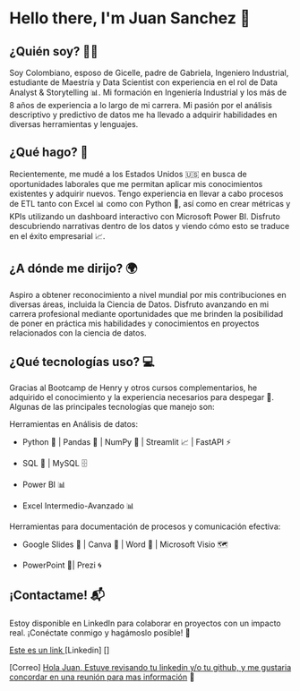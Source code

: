 # Hello there, I'm Juan Sanchez 👋

## ¿Quién soy? 🕵️‍♀️
Soy Colombiano, esposo de Gicelle, padre de Gabriela, Ingeniero Industrial, estudiante de Maestría y Data Scientist con experiencia en el rol de Data Analyst & Storytelling 📊. Mi formación en Ingeniería Industrial y los más de 8 años de experiencia a lo largo de mi carrera. Mi pasión por el análisis descriptivo y predictivo de datos me ha llevado a adquirir habilidades en diversas herramientas y lenguajes.

## ¿Qué hago? 🚀
Recientemente, me mudé a los Estados Unidos 🇺🇸 en busca de oportunidades laborales que me permitan aplicar mis conocimientos existentes y adquirir nuevos. Tengo experiencia en llevar a cabo procesos de ETL tanto con Excel 📊 como con Python 🐍, así como en crear métricas y KPIs utilizando un dashboard interactivo con Microsoft Power BI. Disfruto descubriendo narrativas dentro de los datos y viendo cómo esto se traduce en el éxito empresarial 📈.

## ¿A dónde me dirijo? 🌍
Aspiro a obtener reconocimiento a nivel mundial por mis contribuciones en diversas áreas, incluida la Ciencia de Datos. Disfruto avanzando en mi carrera profesional mediante oportunidades que me brinden la posibilidad de poner en práctica mis habilidades y conocimientos en proyectos relacionados con la ciencia de datos.

## ¿Qué tecnologías uso? 💻
Gracias al Bootcamp de Henry y otros cursos complementarios, he adquirido el conocimiento y la experiencia necesarios para despegar 🚀. Algunas de las principales tecnologías que manejo son:

Herramientas en Análisis de datos:
<div>
  <ul>
    <li>Python 🐍 | Pandas 🐼 | NumPy 🧮 | Streamlit 📈 | FastAPI ⚡</li><p>
    <li>SQL 💼 | MySQL 🗄️</li><p>
    <li>Power BI 📊</li><p>
    <li>Excel Intermedio-Avanzado 📊</li><p>
  </ul>
</div>
Herramientas para documentación de procesos y comunicación efectiva:<p>
<div>
  <ul>
   <li>Google Slides 📰 | Canva 🎨 | Word 📝 | Microsoft Visio 🗺️<p></li>
   <li>PowerPoint 📝| Prezi 🌀</li><p>
  </ul>
</div>

## ¡Contactame! 📬<p>
Estoy disponible en LinkedIn para colaborar en proyectos con un impacto real. ¡Conéctate conmigo y hagámoslo posible! 🤝<p>

<A HREF="[otra_pagina.html](https://www.linkedin.com/in/juan-sanchez-cotes/)"> Este es un link </A>
[Linkedin] []<p>
[Correo] <a href=»juancsanchez1992@gmail.com?
Subject=Quiero%20contactar%20contigo»>Hola Juan, Estuve revisando tu linkedin y/o tu github, y me gustaria concordar en una reunión para mas información</a> 📧
